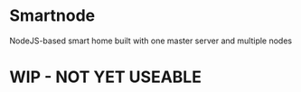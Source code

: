 # Smartnode
NodeJS-based smart home built with one master server and multiple nodes

# WIP - NOT YET USEABLE